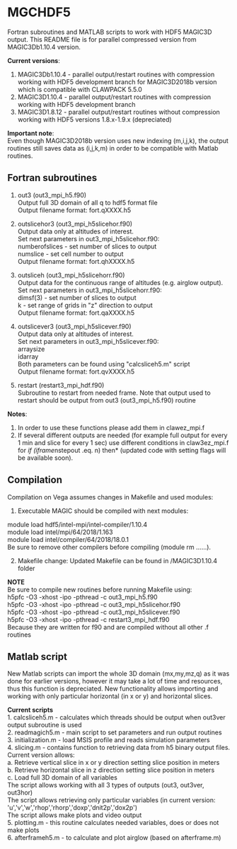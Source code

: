 # MGCHDF5

Fortran subroutines and MATLAB scripts to work with HDF5 MAGIC3D output. This README file is for parallel compressed version from MAGIC3Db1.10.4 version.

<b>Current versions</b>:
1. MAGIC3Db1.10.4 - parallel output/restart routines with compression working with HDF5 development branch for MAGIC3D2018b version which is compatible with CLAWPACK 5.5.0<br>
1. MAGIC3D1.10.4 - parallel output/restart routines with compression working with HDF5 development branch<br>
2. MAGIC3D1.8.12 - parallel output/restart routines without compression working with HDF5 versions 1.8.x-1.9.x (depreciated)<p></p>

<b>Important note</b>:<br>
Even though MAGIC3D2018b version uses new indexing (m,i,j,k), the output routines still saves data as (i,j,k,m) in order to be compatible with Matlab routines.

## Fortran subroutines<br>

1. out3 (out3_mpi_h5.f90)<br>
Output full 3D domain of all q to hdf5 format file<br>
Output filename format: fort.qXXXX.h5<br>
<p>
  
2. outslicehor3 (out3_mpi_h5slicehor.f90)<br>
Output data only at altitudes of interest.<br>
Set next parameters in out3_mpi_h5slicehor.f90:<br>
numberofslices - set number of slices to output<br>
numslice - set cell number to output<br>
Output filename format: fort.qhXXXX.h5<br>
<p>
  
3. outsliceh (out3_mpi_h5slicehorr.f90)<br>
Output data for the continuous range of altitudes (e.g. airglow output).<br>
Set next parameters in out3_mpi_h5slicehorr.f90:<br>
dimsf(3) - set number of slices to output<br>
k - set range of grids in "z" direction to output<br>
Output filename format: fort.qaXXXX.h5<br>
<p>
  
4. outslicever3 (out3_mpi_h5slicever.f90)<br>
Output data only at altitudes of interest.<br>
Set next parameters in out3_mpi_h5slicever.f90:<br>
arraysize<br>
idarray<br>
Both parameters can be found using "calcsliceh5.m" script<br>
Output filename format: fort.qvXXXX.h5<br>
<p>
  
5. restart (restart3_mpi_hdf.f90)<br>
Subroutine to restart from needed frame. Note that output used to restart should be output from out3 (out3_mpi_h5.f90) routine
<p>

<b>Notes</b>:<br>
1. In order to use these functions please add them in clawez_mpi.f<br>
2. If several different outputs are needed (for example full output for every 1 min and slice for every 1 sec) use different conditions in claw3ez_mpi.f for *if (iframe*nstepout .eq. n) then* (updated code with setting flags will be available soon).

<p>
  
## Compilation
Compilation on Vega assumes changes in Makefile and used modules:<br>
1. Executable MAGIC should be compiled with next modules:
<p>
module load hdf5/intel-mpi/intel-compiler/1.10.4<br>
module load intel/mpi/64/2018/1.163<br>
module load intel/compiler/64/2018/18.0.1<br>
Be sure to remove other compilers before compiling (module rm ......).
<p>
  
2. Makefile change:
Updated Makefile can be found in /MAGIC3D1.10.4 folder

<b>NOTE</b><br>
Be sure to compile new routines before running Makefile using:<br>
h5pfc -O3 -xhost -ipo -pthread -c out3_mpi_h5.f90<br>
h5pfc -O3 -xhost -ipo -pthread -c out3_mpi_h5slicehor.f90<br>
h5pfc -O3 -xhost -ipo -pthread -c out3_mpi_h5slicever.f90<br>
h5pfc -O3 -xhost -ipo -pthread -c restart3_mpi_hdf.f90<br>
Because they are written for f90 and are compiled without all other .f routines

## Matlab script<br>
New Matlab scripts can import the whole 3D domain (mx,my,mz,q) as it was done for earlier versions, however it may take a lot of time and resources, thus this function is depreciated. New functionality allows importing and working with only particular horizontal (in x or y) and horizontal slices.
<p>
  <b>Current scripts </b><br>
  1. calcsliceh5.m - calculates which threads should be output when out3ver output subroutine is used<br>
  2. readmagich5.m - main script to set parameters and run output routines<br>
  3. initialization.m - load MSIS profile and reads simulation parameters<br>
  4. slicing.m - contains function to retrieving data from h5 binary output files. Current version allows:<br>
    a. Retrieve vertical slice in x or y direction setting slice position in meters<br>
    b. Retrieve horizontal slice in z direction setting slice position in meters<br>
    c. Load full 3D domain of all variables<br>
  The script allows working with all 3 types of outputs (out3, out3ver, out3hor)<br>
  The script allows retrieving only particular variables (in current version: 'u','v','w','rhop','rhorp','doxp','dnit2p','dox2p')<br>
  The script allows make plots and video output<br>
  5. plotting.m - this routine calculates needed variables, does or does not make plots<br>
  6. afterframeh5.m - to calculate and plot airglow (based on afterframe.m)
